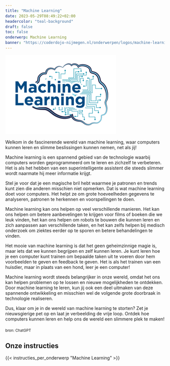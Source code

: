 ```yaml
---
title: "Machine Learning"
date: 2023-05-29T08:49:22+02:00
headercolor: "teal-background"
draft: false
toc: false
onderwerp: Machine Learning
banner: "https://coderdojo-nijmegen.nl/onderwerpen/logos/machine-learning.png"
---
```


![Machine Learning logo](/onderwerpen/logos/machine-learning.png)

Welkom in de fascinerende wereld van machine learning, waar computers kunnen leren en slimme beslissingen kunnen nemen, net als jij!

<!--more-->


Machine learning is een spannend gebied van de technologie waarbij computers worden geprogrammeerd om te leren en zichzelf te verbeteren. Het is als het hebben van een superintelligente assistent die steeds slimmer wordt naarmate hij meer informatie krijgt.

Stel je voor dat je een magische bril hebt waarmee je patronen en trends kunt zien die anderen misschien niet opmerken. Dat is wat machine learning doet voor computers. Het helpt ze om grote hoeveelheden gegevens te analyseren, patronen te herkennen en voorspellingen te doen.

Machine learning kan ons helpen op veel verschillende manieren. Het kan ons helpen om betere aanbevelingen te krijgen voor films of boeken die we leuk vinden, het kan ons helpen om robots te bouwen die kunnen leren en zich aanpassen aan verschillende taken, en het kan zelfs helpen bij medisch onderzoek om ziektes eerder op te sporen en betere behandelingen te vinden.

Het mooie van machine learning is dat het geen geheimzinnige magie is, maar iets dat we kunnen begrijpen en zelf kunnen leren. Je kunt leren hoe je een computer kunt trainen om bepaalde taken uit te voeren door hem voorbeelden te geven en feedback te geven. Het is als het trainen van een huisdier, maar in plaats van een hond, leer je een computer!

Machine learning wordt steeds belangrijker in onze wereld, omdat het ons kan helpen problemen op te lossen en nieuwe mogelijkheden te ontdekken. Door machine learning te leren, kun jij ook een deel uitmaken van deze spannende ontwikkeling en misschien wel de volgende grote doorbraak in technologie realiseren.

Dus, klaar om je in de wereld van machine learning te storten? Zet je nieuwsgierige pet op en laat je verbeelding de vrije loop. Ontdek hoe computers kunnen leren en help ons de wereld een slimmere plek te maken!

<sub>bron: ChatGPT</sub>

## Onze instructies
{{< instructies_per_onderwerp "Machine Learning" >}}
